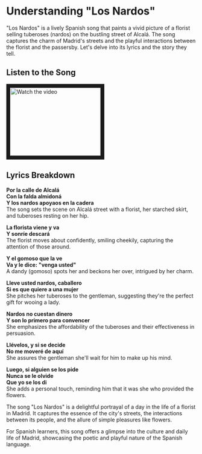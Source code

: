 # Understanding "Los Nardos"

"Los Nardos" is a lively Spanish song that paints a vivid picture of a florist selling tuberoses (nardos) on the bustling street of Alcalá. The song captures the charm of Madrid's streets and the playful interactions between the florist and the passersby. Let's delve into its lyrics and the story they tell.

## Listen to the Song

<a href="http://www.youtube.com/watch?feature=player_embedded&v=HIfBkO-K0JM" target="_blank">
 <img src="http://img.youtube.com/vi/HIfBkO-K0JM/mqdefault.jpg" alt="Watch the video" width="240" height="180" border="10" />
</a>

## Lyrics Breakdown

**Por la calle de Alcalá  
Con la falda almidoná  
Y los nardos apoyaos en la cadera**  
The song sets the scene on Alcalá street with a florist, her starched skirt, and tuberoses resting on her hip.

**La florista viene y va  
Y sonríe descará**  
The florist moves about confidently, smiling cheekily, capturing the attention of those around.

**Y el gomoso que la ve  
Va y le dice: "venga usted"**  
A dandy (gomoso) spots her and beckons her over, intrigued by her charm.

**Lleve usted nardos, caballero  
Si es que quiere a una mujer**  
She pitches her tuberoses to the gentleman, suggesting they're the perfect gift for wooing a lady.

**Nardos no cuestan dinero  
Y son lo primero para convencer**  
She emphasizes the affordability of the tuberoses and their effectiveness in persuasion.

**Llévelos, y si se decide  
No me moveré de aquí**  
She assures the gentleman she'll wait for him to make up his mind.

**Luego, si alguien se los pide  
Nunca se le olvide  
Que yo se los di**  
She adds a personal touch, reminding him that it was she who provided the flowers.

The song "Los Nardos" is a delightful portrayal of a day in the life of a florist in Madrid. It captures the essence of the city's streets, the interactions between its people, and the allure of simple pleasures like flowers.

For Spanish learners, this song offers a glimpse into the culture and daily life of Madrid, showcasing the poetic and playful nature of the Spanish language.

